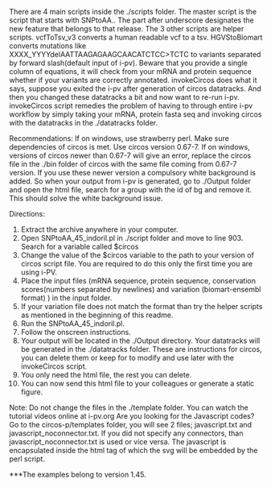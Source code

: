 There are 4 main scripts inside the ./scripts folder. The master script is the script that starts with SNPtoAA.. The part after underscore designates the new feature that belongs to that release. The 3 other scripts are helper scripts. vcfToTsv_v3 converts a human readable vcf to a tsv. HGVStoBiomart converts mutations like XXXX_YYYYdelAATTAAGAGAAGCAACATCTCC>TCTC to variants separated by forward slash(default input of i-pv). Beware that you provide a single column of equations, it will check from your mRNA and protein sequence whether if your variants are correctly annotated. invokeCircos does what it says, suppose you exited the i-pv after generation of circos datatracks. And then you changed these datatracks a bit and now want to re-run i-pv. invokeCircos script remedies the problem of having to through entire i-pv workflow by simply taking your mRNA, protein fasta seq and invoking circos with the datatracks in the ./datatracks folder.

Recommendations: If on windows, use strawberry perl. Make sure dependencies of circos is met. Use circos version 0.67-7. 
If on windows, versions of circos newer than 0.67-7 will give an error, replace the circos file in the ./bin folder of circos with the same file coming from 0.67-7 version. If you use these newer version a compulsory white background is added. So when your output from i-pv is generated, go to ./Output folder and open the html file, search for a group with the id of bg and remove it. This should solve the white background issue.

Directions:

1. Extract the archive anywhere in your computer.
2. Open SNPtoAA_45_indoril.pl in ./script folder and move to line 903. Search for a variable called $circos
3. Change the value of the $circos variable to the path to your version of circos script file. You are required to do this only the first time you are using i-PV.
4. Place the input files (mRNA sequence, protein sequence, conservation scores(numbers separated by newlines) and variation (biomart-ensembl format) ) in the input folder.
5. If your variation file does not match the format than try the helper scripts as mentioned in the beginning of this readme.
6. Run the SNPtoAA_45_indoril.pl.
7. Follow the onscreen instructions.
8. Your output will be located in the ./Output directory. Your datatracks will be generated in the ./datatracks folder. These are instructions for circos, you can delete them or keep for to modify and use later with the invokeCircos script.
9. You only need the html file, the rest you can delete.
10. You can now send this html file to your colleagues or generate a static figure.

Note: Do not change the files in the ./template folder.
You can watch the tutorial videos online at i-pv.org
Are you looking for the Javascript codes? Go to the circos-p/templates folder, you will see 2 files; javascript.txt and javascript_noconnector.txt.
If you did not specify any connectors, than javascript_noconnector.txt is used or vice versa. The javascript is encapsulated inside the html tag of which the svg will be embedded by the perl script.

***The examples belong to version 1.45.